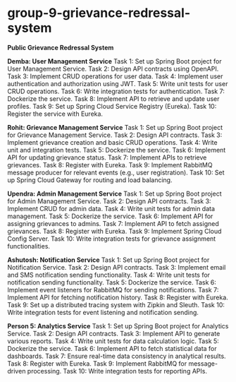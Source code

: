 # group-9-grievance-redressal-system
**Public Grievance Redressal System**

**Demba: User Management Service**
Task 1: Set up Spring Boot project for User Management Service.
Task 2: Design API contracts using OpenAPI.
Task 3: Implement CRUD operations for user data.
Task 4: Implement user authentication and authorization using JWT.
Task 5: Write unit tests for user CRUD operations.
Task 6: Write integration tests for authentication.
Task 7: Dockerize the service.
Task 8: Implement API to retrieve and update user profiles.
Task 9: Set up Spring Cloud Service Registry (Eureka).
Task 10: Register the service with Eureka.

**Rohit: Grievance Management Service**
Task 1: Set up Spring Boot project for Grievance Management Service.
Task 2: Design API contracts.
Task 3: Implement grievance creation and basic CRUD operations.
Task 4: Write unit and integration tests.
Task 5: Dockerize the service.
Task 6: Implement API for updating grievance status.
Task 7: Implement APIs to retrieve grievances.
Task 8: Register with Eureka.
Task 9: Implement RabbitMQ message producer for relevant events (e.g., user registration).
Task 10: Set up Spring Cloud Gateway for routing and load balancing.

**Upendra: Admin Management Service**
Task 1: Set up Spring Boot project for Admin Management Service.
Task 2: Design API contracts.
Task 3: Implement CRUD for admin data.
Task 4: Write unit tests for admin data management.
Task 5: Dockerize the service.
Task 6: Implement API for assigning grievances to admins.
Task 7: Implement API to fetch assigned grievances.
Task 8: Register with Eureka.
Task 9: Implement Spring Cloud Config Server.
Task 10: Write integration tests for grievance assignment functionalities.

**Ashutosh: Notification Service**
Task 1: Set up Spring Boot project for Notification Service.
Task 2: Design API contracts.
Task 3: Implement email and SMS notification sending functionality.
Task 4: Write unit tests for notification sending functionality.
Task 5: Dockerize the service.
Task 6: Implement event listeners for RabbitMQ for sending notifications.
Task 7: Implement API for fetching notification history.
Task 8: Register with Eureka.
Task 9: Set up a distributed tracing system with Zipkin and Sleuth.
Task 10: Write integration tests for event listening and notification sending.

**Person 5: Analytics Service**
Task 1: Set up Spring Boot project for Analytics Service.
Task 2: Design API contracts.
Task 3: Implement API to generate various reports.
Task 4: Write unit tests for data calculation logic.
Task 5: Dockerize the service.
Task 6: Implement API to fetch statistical data for dashboards.
Task 7: Ensure real-time data consistency in analytical results.
Task 8: Register with Eureka.
Task 9: Implement RabbitMQ for message-driven processing.
Task 10: Write integration tests for reporting APIs.
